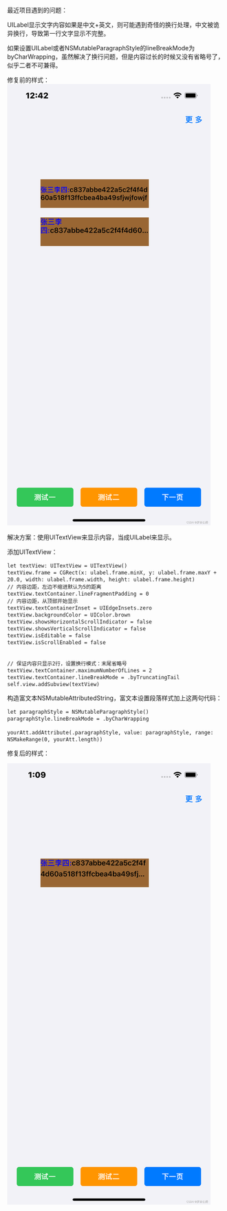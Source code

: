 最近项目遇到的问题：

UILabel显示文字内容如果是中文+英文，则可能遇到奇怪的换行处理，中文被诡异换行，导致第一行文字显示不完整。

如果设置UILabel或者NSMutableParagraphStyle的lineBreakMode为byCharWrapping，虽然解决了换行问题，但是内容过长的时候又没有省略号了，似乎二者不可兼得。

修复前的样式：
![](https://github.com/dongpeng66/iOS-/blob/main/images/20.png)


解决方案：使用UITextView来显示内容，当成UILabel来显示。


添加UITextView：

```
let textView: UITextView = UITextView()
textView.frame = CGRect(x: ulabel.frame.minX, y: ulabel.frame.maxY + 20.0, width: ulabel.frame.width, height: ulabel.frame.height)
// 内容边距，左边不缩进默认为5的距离
textView.textContainer.lineFragmentPadding = 0
// 内容边距，从顶部开始显示
textView.textContainerInset = UIEdgeInsets.zero
textView.backgroundColor = UIColor.brown
textView.showsHorizontalScrollIndicator = false
textView.showsVerticalScrollIndicator = false
textView.isEditable = false
textView.isScrollEnabled = false
 
 
// 保证内容只显示2行，设置换行模式：末尾省略号
textView.textContainer.maximumNumberOfLines = 2
textView.textContainer.lineBreakMode = .byTruncatingTail
self.view.addSubview(textView)
```

构造富文本NSMutableAttributedString，富文本设置段落样式加上这两句代码：

```
let paragraphStyle = NSMutableParagraphStyle()
paragraphStyle.lineBreakMode = .byCharWrapping
 
yourAtt.addAttribute(.paragraphStyle, value: paragraphStyle, range: NSMakeRange(0, yourAtt.length))

```

修复后的样式：

![](https://github.com/dongpeng66/iOS-/blob/main/images/21.png)
